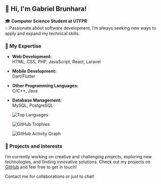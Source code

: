 ## 👋 Hi, I'm Gabriel Brunhara!

🎓 **Computer Science Student at UTFPR**  
💡 Passionate about software development, I’m always seeking new ways to apply and expand my technical skills.

### 🌟 My Expertise

- **Web Development:**  
  HTML, CSS, PHP, JavaScript, React, Laravel

- **Mobile Development:**  
  Dart/Flutter

- **Other Programming Languages:**  
  C/C++, Java

- **Database Management:**  
  MySQL, PostgreSQL

  ![Top Languages](https://github-readme-stats.vercel.app/api/top-langs/?username=GabrielBrunhara&layout=compact&theme=dark)

  ![GitHub Trophies](https://github-profile-trophy.vercel.app/?username=GabrielBrunhara&theme=darkhub)
  
  ![GitHub Activity Graph](https://github-readme-activity-graph.vercel.app/graph?username=GabrielBrunhara&theme=light)


### 🚀 Projects and Interests

I’m currently working on creative and challenging projects, exploring new technologies, and finding innovative solutions. Check out my projects on [GitHub](https://github.com/7Araby7) and feel free to get in touch!

<p style="font-size:14px;">Contact me for collaborations or just to chat!</p>
